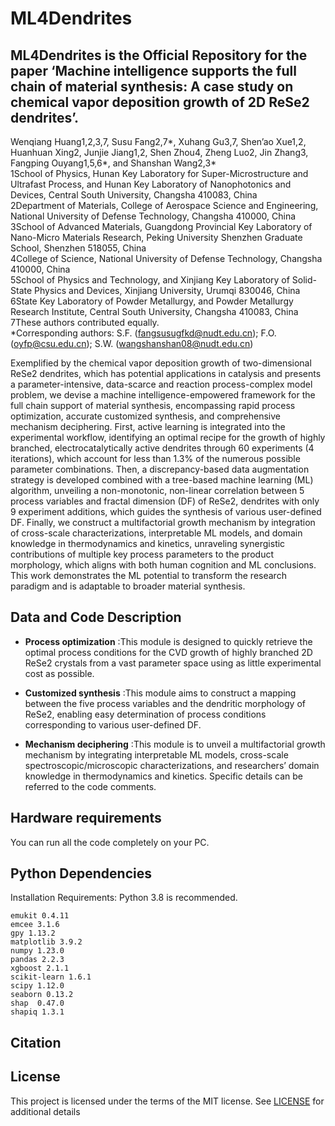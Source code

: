 # ML4Dendrites
## ML4Dendrites is the Official Repository for the paper ‘Machine intelligence supports the full chain of material synthesis: A case study on chemical vapor deposition growth of 2D ReSe2 dendrites’.

Wenqiang Huang1,2,3,7, Susu Fang2,7*, Xuhang Gu3,7, Shen’ao Xue1,2, Huanhuan Xing2, Junjie Jiang1,2, Shen Zhou4, Zheng Luo2, Jin Zhang3, Fangping Ouyang1,5,6*, and Shanshan Wang2,3*  
1School of Physics, Hunan Key Laboratory for Super-Microstructure and Ultrafast Process, and Hunan Key Laboratory of Nanophotonics and Devices, Central South University, Changsha 410083, China  
2Department of Materials, College of Aerospace Science and Engineering, National University of Defense Technology, Changsha 410000, China  
3School of Advanced Materials, Guangdong Provincial Key Laboratory of Nano-Micro Materials Research, Peking University Shenzhen Graduate School, Shenzhen 518055, China  
4College of Science, National University of Defense Technology, Changsha 410000, China   
5School of Physics and Technology, and Xinjiang Key Laboratory of Solid-State Physics and Devices, Xinjiang University, Urumqi 830046, China  
6State Key Laboratory of Powder Metallurgy, and Powder Metallurgy Research Institute, Central South University, Changsha 410083, China  
7These authors contributed equally.  
*Corresponding authors: S.F. (fangsusugfkd@nudt.edu.cn); F.O. (oyfp@csu.edu.cn); S.W. (wangshanshan08@nudt.edu.cn)  


Exemplified by the chemical vapor deposition growth of two-dimensional ReSe2 dendrites, which has potential applications in catalysis and presents a parameter-intensive, data-scarce and reaction process-complex model problem, we devise a machine intelligence-empowered framework for the full chain support of material synthesis, encompassing rapid process optimization, accurate customized synthesis, and comprehensive mechanism deciphering. First, active learning is integrated into the experimental workflow, identifying an optimal recipe for the growth of highly branched, electrocatalytically active dendrites through 60 experiments (4 iterations), which account for less than 1.3% of the numerous possible parameter combinations. Then, a discrepancy-based data augmentation strategy is developed combined with a tree-based machine learning (ML) algorithm, unveiling a non-monotonic, non-linear correlation between 5 process variables and fractal dimension (DF) of ReSe2, dendrites with only 9 experiment additions, which guides the synthesis of various user-defined DF. Finally, we construct a multifactorial growth mechanism by integration of cross-scale characterizations, interpretable ML models, and domain knowledge in thermodynamics and kinetics, unraveling synergistic contributions of multiple key process parameters to the product morphology, which aligns with both human cognition and ML conclusions. This work demonstrates the ML potential to transform the research paradigm and is adaptable to broader material synthesis.

## Data and Code Description
- **Process optimization** :This module is designed to quickly retrieve the optimal process conditions for the CVD growth of highly branched 2D ReSe2 crystals from a vast parameter space using as little experimental cost as possible.
* **Customized synthesis**  :This module aims to construct a mapping between the five process variables and the dendritic morphology of ReSe2, enabling easy determination of process conditions corresponding to various user-defined DF.
+ **Mechanism deciphering** :This module is to unveil a multifactorial growth mechanism by integrating interpretable ML models, cross-scale spectroscopic/microscopic characterizations, and researchers’ domain knowledge in thermodynamics and kinetics.
Specific details can be referred to the code comments.

## Hardware requirements
You can run all the code completely on your PC.

## Python Dependencies

Installation Requirements:
Python 3.8 is recommended.
```
emukit 0.4.11
emcee 3.1.6
gpy 1.13.2
matplotlib 3.9.2
numpy 1.23.0
pandas 2.2.3
xgboost 2.1.1
scikit-learn 1.6.1
scipy 1.12.0
seaborn 0.13.2
shap  0.47.0
shapiq 1.3.1
```
## Citation

## License
This project is licensed under the terms of the MIT license. See [LICENSE](https://github.com/csuhwq0421/ML4Dendrites/blob/main/LICENSE) for additional details
